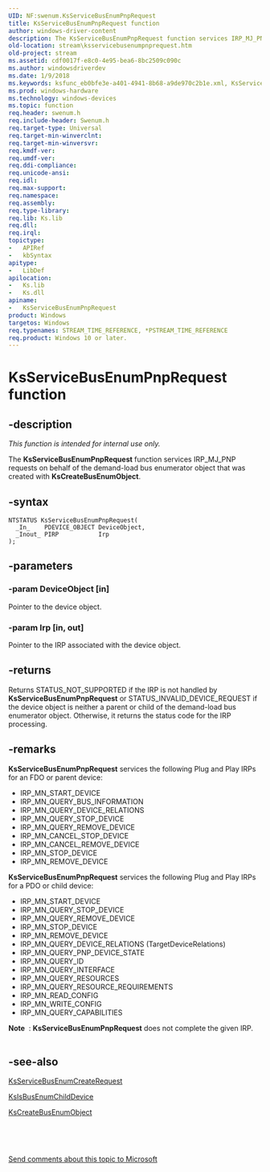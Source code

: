 ```yaml
---
UID: NF:swenum.KsServiceBusEnumPnpRequest
title: KsServiceBusEnumPnpRequest function
author: windows-driver-content
description: The KsServiceBusEnumPnpRequest function services IRP_MJ_PNP requests on behalf of the demand-load bus enumerator object that was created with KsCreateBusEnumObject.
old-location: stream\ksservicebusenumpnprequest.htm
old-project: stream
ms.assetid: cdf0017f-e8c0-4e95-bea6-8bc2509c090c
ms.author: windowsdriverdev
ms.date: 1/9/2018
ms.keywords: ksfunc_eb0bfe3e-a401-4941-8b68-a9de970c2b1e.xml, KsServiceBusEnumPnpRequest function [Streaming Media Devices], stream.ksservicebusenumpnprequest, swenum/KsServiceBusEnumPnpRequest, KsServiceBusEnumPnpRequest
ms.prod: windows-hardware
ms.technology: windows-devices
ms.topic: function
req.header: swenum.h
req.include-header: Swenum.h
req.target-type: Universal
req.target-min-winverclnt: 
req.target-min-winversvr: 
req.kmdf-ver: 
req.umdf-ver: 
req.ddi-compliance: 
req.unicode-ansi: 
req.idl: 
req.max-support: 
req.namespace: 
req.assembly: 
req.type-library: 
req.lib: Ks.lib
req.dll: 
req.irql: 
topictype:
-	APIRef
-	kbSyntax
apitype:
-	LibDef
apilocation:
-	Ks.lib
-	Ks.dll
apiname:
-	KsServiceBusEnumPnpRequest
product: Windows
targetos: Windows
req.typenames: STREAM_TIME_REFERENCE, *PSTREAM_TIME_REFERENCE
req.product: Windows 10 or later.
---
```


# KsServiceBusEnumPnpRequest function


## -description


<i>This function is intended for internal use only.</i>

The <b>KsServiceBusEnumPnpRequest</b> function services IRP_MJ_PNP requests on behalf of the demand-load bus enumerator object that was created with <b>KsCreateBusEnumObject</b>. 


## -syntax


````
NTSTATUS KsServiceBusEnumPnpRequest(
  _In_    PDEVICE_OBJECT DeviceObject,
  _Inout_ PIRP           Irp
);
````


## -parameters




### -param DeviceObject [in]

Pointer to the device object.


### -param Irp [in, out]

Pointer to the IRP associated with the device object.


## -returns



Returns STATUS_NOT_SUPPORTED if the IRP is not handled by <b>KsServiceBusEnumPnpRequest</b> or STATUS_INVALID_DEVICE_REQUEST if the device object is neither a parent or child of the demand-load bus enumerator object. Otherwise, it returns the status code for the IRP processing.




## -remarks



<b>KsServiceBusEnumPnpRequest</b> services the following Plug and Play IRPs for an FDO or parent device:

<ul>
<li>
IRP_MN_START_DEVICE

</li>
<li>
IRP_MN_QUERY_BUS_INFORMATION

</li>
<li>
IRP_MN_QUERY_DEVICE_RELATIONS

</li>
<li>
IRP_MN_QUERY_STOP_DEVICE

</li>
<li>
IRP_MN_QUERY_REMOVE_DEVICE

</li>
<li>
IRP_MN_CANCEL_STOP_DEVICE

</li>
<li>
IRP_MN_CANCEL_REMOVE_DEVICE

</li>
<li>
IRP_MN_STOP_DEVICE

</li>
<li>
IRP_MN_REMOVE_DEVICE

</li>
</ul>
<b>KsServiceBusEnumPnpRequest</b> services the following Plug and Play IRPs for a PDO or child device:

<ul>
<li>
IRP_MN_START_DEVICE

</li>
<li>
IRP_MN_QUERY_STOP_DEVICE

</li>
<li>
IRP_MN_QUERY_REMOVE_DEVICE

</li>
<li>
IRP_MN_STOP_DEVICE

</li>
<li>
IRP_MN_REMOVE_DEVICE

</li>
<li>
IRP_MN_QUERY_DEVICE_RELATIONS (TargetDeviceRelations)

</li>
<li>
IRP_MN_QUERY_PNP_DEVICE_STATE

</li>
<li>
IRP_MN_QUERY_ID

</li>
<li>
IRP_MN_QUERY_INTERFACE

</li>
<li>
IRP_MN_QUERY_RESOURCES

</li>
<li>
IRP_MN_QUERY_RESOURCE_REQUIREMENTS

</li>
<li>
IRP_MN_READ_CONFIG

</li>
<li>
IRP_MN_WRITE_CONFIG

</li>
<li>
IRP_MN_QUERY_CAPABILITIES

</li>
</ul>
<div class="alert"><b>Note</b>  : <b>KsServiceBusEnumPnpRequest</b> does not complete the given IRP.</div>
<div> </div>



## -see-also

<a href="..\swenum\nf-swenum-ksservicebusenumcreaterequest.md">KsServiceBusEnumCreateRequest</a>



<a href="..\swenum\nf-swenum-ksisbusenumchilddevice.md">KsIsBusEnumChildDevice</a>



<a href="..\swenum\nf-swenum-kscreatebusenumobject.md">KsCreateBusEnumObject</a>



 

 

<a href="mailto:wsddocfb@microsoft.com?subject=Documentation%20feedback [stream\stream]:%20KsServiceBusEnumPnpRequest function%20 RELEASE:%20(1/9/2018)&amp;body=%0A%0APRIVACY STATEMENT%0A%0AWe use your feedback to improve the documentation. We don't use your email address for any other purpose, and we'll remove your email address from our system after the issue that you're reporting is fixed. While we're working to fix this issue, we might send you an email message to ask for more info. Later, we might also send you an email message to let you know that we've addressed your feedback.%0A%0AFor more info about Microsoft's privacy policy, see http://privacy.microsoft.com/en-us/default.aspx." title="Send comments about this topic to Microsoft">Send comments about this topic to Microsoft</a>

